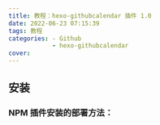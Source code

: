```yaml
---
title: 教程：hexo-githubcalendar 插件 1.0
date: 2022-06-23 07:15:39
tags: 教程
categories: - Github
            - hexo-githubcalendar
cover: 
---
```

## 安装

### NPM 插件安装的部署方法：
